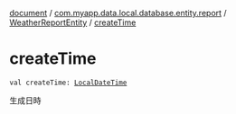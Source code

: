 [document](../../index.md) / [com.myapp.data.local.database.entity.report](../index.md) / [WeatherReportEntity](index.md) / [createTime](./create-time.md)

# createTime

`val createTime: `[`LocalDateTime`](https://developer.android.com/reference/java/time/LocalDateTime.html)

生成日時

